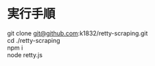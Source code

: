 # 実行手順
git clone git@github.com:k1832/retty-scraping.git  
cd ./retty-scraping  
npm i  
node retty.js  
